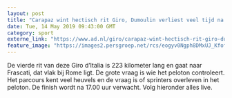 ```yaml
---
layout: post
title: "Carapaz wint hectisch rit Giro, Dumoulin verliest veel tijd na val"
date: Tue, 14 May 2019 09:43:00 GMT
category: sport
externe_link: "https://www.ad.nl/giro/carapaz-wint-hectisch-rit-giro-dumoulin-verliest-veel-tijd-na-val~a415c36c/"
feature_image: "https://images2.persgroep.net/rcs/eogyv0Ngph8DMxUJ_KfoftU1A04/diocontent/148345383/_fitwidth/400/?appId=21791a8992982cd8da851550a453bd7f&quality=0.7"
---
```


De vierde rit van deze Giro d’Italia is 223 kilometer lang en gaat naar Frascati, dat vlak bij Rome ligt. De grote vraag is wie het peloton controleert. Het parcours kent veel heuvels en de vraag is of sprinters overleven in het peloton. De finish wordt na 17.00 uur verwacht. Volg hieronder alles live.
